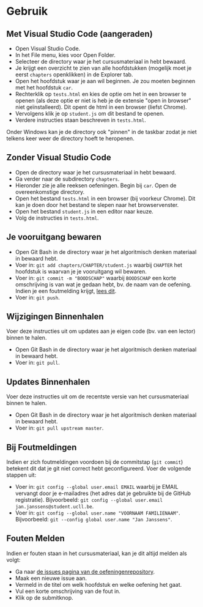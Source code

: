 # Gebruik

## Met Visual Studio Code (aangeraden)

* Open Visual Studio Code.
* In het File menu, kies voor Open Folder.
* Selecteer de directory waar je het cursusmateriaal in hebt bewaard.
* Je krijgt een overzicht te zien van alle hoofdstukken (mogelijk moet je eerst `chapters` openklikken) in de Explorer tab.
* Open het hoofdstuk waar je aan wil beginnen. Je zou moeten beginnen met het hoofdstuk `car`.
* Rechterklik op `tests.html` en kies de optie om het in een browser te openen (als deze optie er niet is heb je de extensie "open in browser" niet geïnstalleerd).
  Dit opent de html in een browser (liefst Chrome).
* Vervolgens klik je op `student.js` om dit bestand te openen.
* Verdere instructies staan beschreven in `tests.html`.

Onder Windows kan je de directory ook "pinnen" in de taskbar zodat je niet telkens keer weer de directory hoeft te heropenen.

## Zonder Visual Studio Code

* Open de directory waar je het cursusmateriaal in hebt bewaard.
* Ga verder naar de subdirectory `chapters`.
* Hieronder zie je alle reeksen oefeningen. Begin bij `car`. Open de overeenkomstige directory.
* Open het bestand `tests.html` in een browser (bij voorkeur Chrome). Dit kan je doen door het bestand te slepen naar het browservenster.
* Open het bestand `student.js` in een editor naar keuze.
* Volg de instructies in `tests.html`.

## Je vooruitgang bewaren

* Open Git Bash in de directory waar je het algoritmisch denken materiaal in bewaard hebt.
* Voer in: `git add chapters/CHAPTER/student.js` waarbij `CHAPTER` het hoofdstuk is waarvan je je vooruitgang wil bewaren.
* Voer in: `git commit -m "BOODSCHAP"` waarbij `BOODSCHAP` een korte omschrijving is van wat je gedaan hebt, bv. de naam van de oefening. Indien je een foutmelding krijgt, [lees dit](#bij-foutmeldingen).
* Voer in: `git push`.

## Wijzigingen Binnenhalen

Voer deze instructies uit om updates aan je eigen code (bv. van een lector) binnen te halen.

* Open Git Bash in de directory waar je het algoritmisch denken materiaal in bewaard hebt.
* Voer in: `git pull`.

## Updates Binnenhalen

Voer deze instructies uit om de recentste versie van het cursusmateriaal binnen te halen.

* Open Git Bash in de directory waar je het algoritmisch denken materiaal in bewaard hebt.
* Voer in: `git pull upstream master`.

## Bij Foutmeldingen

Indien er zich foutmeldingen voordoen bij de commitstap (`git commit`) betekent dit dat je git niet correct hebt geconfigureerd. Voer de volgende stappen uit:

* Voer in: `git config --global user.email EMAIL` waarbij je EMAIL vervangt door je e-mailadres (het adres dat je gebruikte bij de GitHub registratie). Bijvoorbeeld: `git config --global user.email jan.janssens@student.ucll.be`.
* Voer in: `git config --global user.name "VOORNAAM FAMILIENAAM"`. Bijvoorbeeld: `git --config global user.name "Jan Janssens"`.

## Fouten Melden

Indien er fouten staan in het cursusmateriaal, kan je dit altijd melden als volgt:

* Ga naar [de issues pagina van de oefeningenrepository](https://github.com/ucll-algoritmisch-denken/exercises/issues).
* Maak een nieuwe issue aan.
* Vermeld in de titel om welk hoofdstuk en welke oefening het gaat.
* Vul een korte omschrijving van de fout in.
* Klik op de submitknop.
